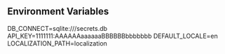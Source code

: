 ## Environment Variables
DB_CONNECT=sqlite:///secrets.db
API_KEY=1111111:AAAAAAaaaaaaBBBBBBbbbbbbb
DEFAULT_LOCALE=en
LOCALIZATION_PATH=localization
